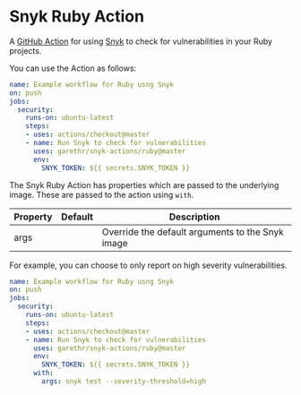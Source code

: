 # Snyk Ruby Action

A [GitHub Action](https://github.com/features/actions) for using [Snyk](https://snyk.io) to check for
vulnerabilities in your Ruby projects.

You can use the Action as follows:

```yaml
name: Example workflow for Ruby usng Snyk 
on: push
jobs:
  security:
    runs-on: ubuntu-latest
    steps:
    - uses: actions/checkout@master
    - name: Run Snyk to check for vulnerabilities
      uses: garethr/snyk-actions/ruby@master
      env:
        SNYK_TOKEN: ${{ secrets.SNYK_TOKEN }}
```

The Snyk Ruby Action has properties which are passed to the underlying image. These are
passed to the action using `with`.

| Property | Default | Description |
| --- | --- | --- |
| args |   | Override the default arguments to the Snyk image |

For example, you can choose to only report on high severity vulnerabilities.

```yaml
name: Example workflow for Ruby usng Snyk 
on: push
jobs:
  security:
    runs-on: ubuntu-latest
    steps:
    - uses: actions/checkout@master
    - name: Run Snyk to check for vulnerabilities
      uses: garethr/snyk-actions/ruby@master
      env:
        SNYK_TOKEN: ${{ secrets.SNYK_TOKEN }}
      with:
        args: snyk test --severity-threshold=high
```
